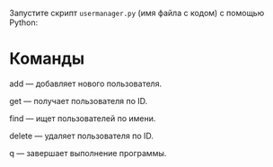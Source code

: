 Запустите скрипт `usermanager.py` (имя файла с кодом) с помощью Python:

# Команды
 add — добавляет нового пользователя.

 get — получает пользователя по ID.
 
 find — ищет пользователей по имени.
 
 delete — удаляет пользователя по ID.
 
 q — завершает выполнение программы.
